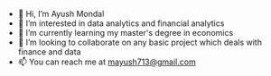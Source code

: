 - 👋 Hi, I’m Ayush Mondal
- 👀 I’m interested in data analytics and financial analytics
- 🌱 I’m currently learning my master's degree in economics
- 💞️ I’m looking to collaborate on any basic project which deals with finance and data
- 📫 You can reach me at mayush713@gmail.com

<!---
Aaayuushh18/Aaayuushh18 is a ✨ special ✨ repository because its `README.md` (this file) appears on your GitHub profile.
You can click the Preview link to take a look at your changes.
--->
